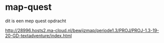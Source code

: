 # map-quest
dit is een mep quest opdracht


http://28996.hosts2.ma-cloud.nl/bewijzmap/periode1.3/PROJ/PROJ-1.3-19-20-GD-textadventure/index.html
